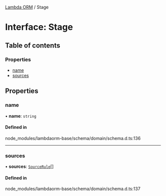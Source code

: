 [Lambda ORM](../README.md) / Stage

# Interface: Stage

## Table of contents

### Properties

- [name](Stage.md#name)
- [sources](Stage.md#sources)

## Properties

### name

• **name**: `string`

#### Defined in

node_modules/lambdaorm-base/schema/domain/schema.d.ts:136

___

### sources

• **sources**: [`SourceRule`](SourceRule.md)[]

#### Defined in

node_modules/lambdaorm-base/schema/domain/schema.d.ts:137
